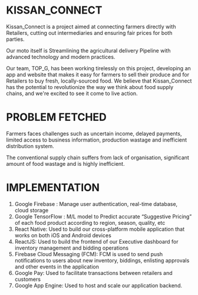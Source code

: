 # KISSAN_CONNECT 

Kissan_Connect is a project aimed at connecting farmers directly with Retailers, cutting out intermediaries and ensuring fair prices for both parties.

Our moto itself is Streamlining the agricultural delivery Pipeline with advanced technology and modern practices.

Our team, TOP_G, has been working tirelessly on this project, developing an app and website that makes it easy for farmers to sell their produce and for Retailers to buy fresh, locally-sourced food. We believe that Kissan_Connect has the potential to revolutionize the way we think about food supply chains, and we're excited to see it come to live action.


# PROBLEM FETCHED

Farmers faces challenges such as uncertain income, delayed payments, limited access to business information, production wastage and inefficient distribution system.

The conventional supply chain suffers from lack of organisation, significant amount of food wastage and is highly inefficient.

# IMPLEMENTATION

1. Google Firebase : Manage user authentication, real-time database, cloud storage
2. Google TensorFlow : M/L model to Predict accurate “Suggestive Pricing” of each food product according to
region, season, quality, etc
3. React Native: Used to build our cross-platform mobile application that works on both iOS and Android
devices
4. ReactJS: Used to build the frontend of our Executive dashboard for inventory management and bidding
operations
5. Firebase Cloud Messaging (FCM): FCM is used to send push notifications to users about new inventory,
biddings, enlisting approvals and other events in the application
6. Google Pay: Used to facilitate transactions between retailers and customers
7. Google App Engine: Used to host and scale our application backend.


